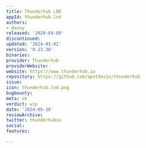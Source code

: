 ```yaml
---
title: Thunderhub LND
appId: thunderhub.lnd
authors:
- danny
released: '2020-04-09'
discontinued: 
updated: '2024-01-02'
version: '0.13.30'
binaries: 
provider: Thunderhub
providerWebsite: 
website: https://www.thunderhub.io
repository: https://github.com/apotdevin/thunderhub
issue: 
icon: thunderhub.lnd.png
bugbounty: 
meta: ok
verdict: wip
date: '2024-05-10'
reviewArchive: 
twitter: thunderhubio
social: 
features: 

---
```


